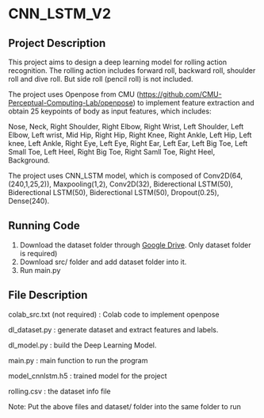 # CNN_LSTM_V2

Project Description
-------------
This project aims to design a deep learning model for rolling action recognition. The rolling action includes forward roll, backward roll, shoulder roll and dive roll. But side roll (pencil roll) is not included.

The project uses Openpose from CMU (https://github.com/CMU-Perceptual-Computing-Lab/openpose) to implement feature extraction and obtain 25 keypoints of body as input features, which includes: 

Nose, Neck, Right Shoulder, Right Elbow, Right Wrist, Left Shoulder, Left Elbow, Left wrist, Mid Hip, Right Hip, Right Knee, Right Ankle, Left Hip, Left knee, Left Ankle, Right Eye, Left Eye, Right Ear, Left Ear, Left Big Toe, Left Small Toe, Left Heel, Right Big Toe, Right Samll Toe, Right Heel, Background.  

The project uses CNN_LSTM model, which is composed of Conv2D(64,(240,1,25,2)), Maxpooling(1,2), Conv2D(32), Biderectional LSTM(50), Biderectional LSTM(50), Biderectional LSTM(50), Dropout(0.25), Dense(240).

Running Code
-------------
1. Download the dataset folder through [Google Drive](https://drive.google.com/open?id=1D2bJ9HLYt08NxpOj2HgoqJ2RpJXN_DZ_). Only dataset folder is required)
2. Download src/ folder and add dataset folder into it.
3. Run main.py

File Description
-------------
colab_src.txt (not required) : Colab code to implement openpose

dl_dataset.py : generate dataset and extract features and labels.

dl_model.py  : build the Deep Learning Model.

main.py : main function to run the program

model_cnnlstm.h5  : trained model for the project

rolling.csv : the dataset info file

Note: Put the above files and dataset/ folder into the same folder to run
